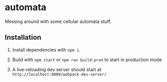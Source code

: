# automata
Messing around with some cellular automata stuff.


## Installation

  1. Install dependencies with `npm i`.

  2. Build with `npm start` or `npm run build:prod` to start in production mode

  3. A live-reloading dev server should start at `http://localhost:8080/webpack-dev-server/`
